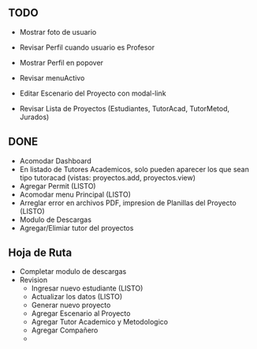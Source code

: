 ## TODO
* Mostrar foto de usuario
* Revisar Perfil cuando usuario es Profesor
* Mostrar Perfil en popover
* Revisar menuActivo
* Editar Escenario del Proyecto con modal-link

* Revisar Lista de Proyectos (Estudiantes, TutorAcad, TutorMetod, Jurados)


## DONE
* Acomodar Dashboard
* En listado de Tutores Academicos, solo pueden aparecer los que sean tipo tutoracad
(vistas: proyectos.add, proyectos.view)
* Agregar Permit (LISTO)
* Acomodar menu Principal (LISTO)
* Arreglar error en archivos PDF, impresion de Planillas del Proyecto (LISTO)
* Modulo de Descargas
* Agregar/Elimiar tutor del proyectos


## Hoja de Ruta
* Completar modulo de descargas
* Revision
  * Ingresar nuevo estudiante (LISTO)
  * Actualizar los datos (LISTO)
  * Generar nuevo proyecto
  * Agregar Escenario al Proyecto
  * Agregar Tutor Academico y Metodologico
  * Agregar Compañero
  *
